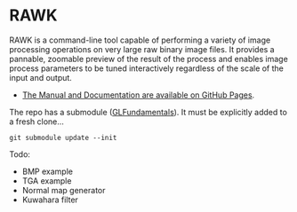 # RAWK

RAWK is a command-line tool capable of performing a variety of image processing operations on very large raw binary image files. It provides a pannable, zoomable preview of the result of the process and enables image process parameters to be tuned interactively regardless of the scale of the input and output.

- [The Manual and Documentation are available on GitHub Pages](https://rlk.github.io/rawk).

The repo has a submodule ([GLFundamentals](https://github.com/rlk/GLFundamentals)). It must be explicitly added to a fresh clone...

	git submodule update --init

Todo:
- BMP example
- TGA example
- Normal map generator
- Kuwahara filter
